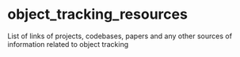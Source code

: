 # object_tracking_resources
List of links of projects, codebases, papers and any other sources of information related to object tracking
